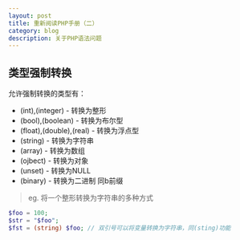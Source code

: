 ```yaml
---
layout: post
title: 重新阅读PHP手册（二）
category: blog
description: 关于PHP语法问题
---
```


## 类型强制转换

允许强制转换的类型有：

*   (int),(integer) - 转换为整形
*   (bool),(boolean) - 转换为布尔型
*   (float),(double),(real) - 转换为浮点型
*   (string) - 转换为字符串
*   (array) - 转换为数组
*   (ojbect) - 转换为对象
*   (unset) - 转换为NULL
*   (binary) - 转换为二进制 同b前缀
> eg.
> 将一个整形转换为字符串的多种方式

```php
$foo = 100;
$str = "$foo";
$fst = (string) $foo; // 双引号可以将变量转换为字符串，同(sting)功能
```
